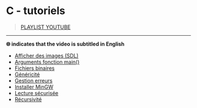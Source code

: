 # C - tutoriels

> [PLAYLIST YOUTUBE](https://www.youtube.com/playlist?list=PLrSOXFDHBtfECGo-do0Xf6o3fjc8Rta5N)

---

**🌐 indicates that the video is subtitled in English**

+ [Afficher des images (SDL)](https://www.youtube.com/watch?v=ZJrXO8hKpS8)
+ [Arguments fonction main()](https://www.youtube.com/watch?v=sy7VBahyBLI)
+ [Fichiers binaires](https://www.youtube.com/watch?v=_Z39xKbRd2E)
+ [Généricité](https://www.youtube.com/watch?v=v19K2jHXsQk)
+ [Gestion erreurs](https://www.youtube.com/watch?v=lzzXNRK7Khw)
+ [Installer MinGW](https://www.youtube.com/watch?v=kG1c8ZOb6rM)
+ [Lecture sécurisée](https://www.youtube.com/watch?v=dbUDyMtFFlc)
+ [Récursivité](https://www.youtube.com/watch?v=3XyKY9BKVN0)

